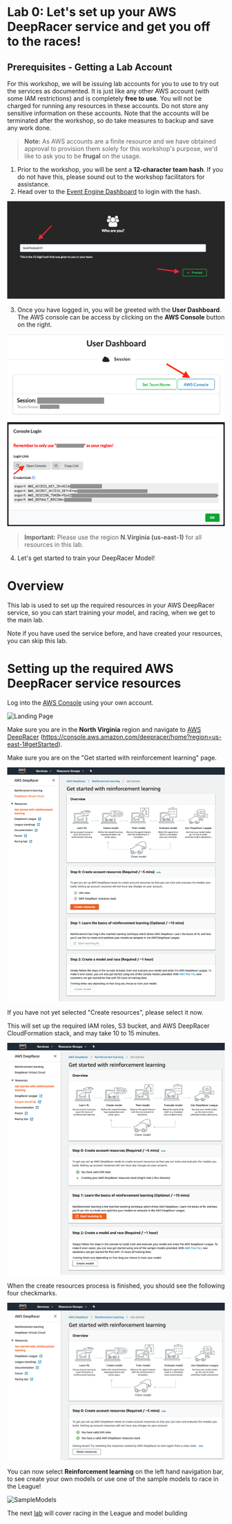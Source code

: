 # Lab 0: Let's set up your AWS DeepRacer service and get you off to the races!

## Prerequisites - Getting a Lab Account

For this workshop, we will be issuing lab accounts for you to use to try out the services as documented. It is just like any other AWS account (with some IAM restrictions) and is completely **free to use**. You will not be charged for running any resources in these accounts. Do not store any sensitive information on these accounts. Note that the accounts will be terminated after the workshop, so do take measures to backup and save any work done.

> **Note:** As AWS accounts are a finite resource and we have obtained approval to provision them solely for this workshop's purpose, we'd like to ask you to be **frugal** on the usage.

1. Prior to the workshop, you will be sent a **12-character team hash**. If you do not have this, please sound out to the workshop facilitators for assistance.
2. Head over to the [Event Engine Dashboard](https://dashboard.eventengine.run/) to login with the hash.

  ![Hash](img/hash_login.png)

3. Once you have logged in, you will be greeted with the **User Dashboard**. The AWS console can be access by clicking on the **AWS Console** button on the right.

  ![DevOps Workshop Architecture](img/console.png)
  ![DevOps Workshop Architecture](img/console2.png)

> **Important:** Please use the region **N.Virginia (us-east-1)** for all resources in this lab.

4. Let's get started to train your DeepRacer Model!


# Overview
This lab is  used to set up the required resources in your AWS DeepRacer service, so you can start training your model, and racing, when we get to the main lab.

Note if you have used the service before, and have created your resources, you can skip this lab.


# Setting up the required AWS DeepRacer service resources
Log into the [AWS Console](https://console.aws.amazon.com/deepracer/home?region=us-east-1#getStarted) using your own account.

![Landing Page](img/LandingPage.png)

Make sure you are in the **North Virginia** region and navigate to [AWS DeepRacer](https://console.aws.amazon.com/deepracer/home?region=us-east-1#getStarted) (https://console.aws.amazon.com/deepracer/home?region=us-east-1#getStarted).

Make sure you are on the "Get started with reinforcement learning" page.

![Get started](img/getstarted.png)

If you have not yet selected "Create resources", please select it now.

This will set up the required IAM roles, S3 bucket, and AWS DeepRacer CloudFormation stack, and may take 10 to 15 minutes.

![Creating](img/creatingresources.png)

When the create resources process is finished, you should see the following four checkmarks.

![Done](img/completed.png)

You can now select **Reinforcement learning** on the left hand navigation bar, to see create your own models or use one of the sample models to race in the League!

![SampleModels](img/SampleModels.png)

The next [lab](https://github.com/p55t/aws-deepracer-workshops/tree/master/Workshops/2019-AWSSummits-AWSDeepRacerService/Lab1) will cover racing in the League and model building

